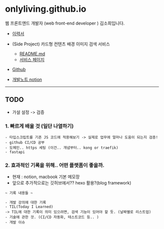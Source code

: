 # onlyliving.github.io

웹 프론트앤드 개발자 (web front-end developer ) 김소희입니다.

-   [이력서](https://onlyliving.github.io/resume/)

-   (Side Project) 카드형 컨텐츠 배경 이미지 검색 서비스

    -   [README.md](https://github.com/onlyliving/Side-Projects)
    -   [서비스 페이지](https://onlyliving.github.io/Side-Projects/dist)

-   [Github](https://github.com/onlyliving)

-   [개발노트 notion](https://frontendsofie.notion.site/14ef995b935e471abc9b3ab5be30196e)

---

## TODO

-   가설 설정 -> 검증

### 1. 빠르게 배울 것 (일단 나열하기)

```
- 타입스크립트를 기존 JS 코드에 적용해보기 -> 실제로 업무에 얼마나 도움이 되는지 검증!
- github CI/CD 공부
- 도메인.. https 세팅 (이건.. 개념부터.. kong or traefik)
- fastapi
```

### 2. 효과적인 기록을 위해.. 어떤 플랫폼이 좋을까.

-   현재 : notion, macbook 기본 메모장
-   앞으로 추가적으로는 깃허브에서?? hexo 활용?(blog framework)

```
~ 기록 내용들 ~

- 개발 강의에 대한 기록
- TIL(Today I Learned)
-> TIL에 대한 기록이 의미 있으려면, 검색 기능이 있어야 할 듯. (날짜별로 리스트업)
- 기술에 관한 것. (CI/CD 자동화, 테스트코드 등.. )
- 개발 이슈

```
